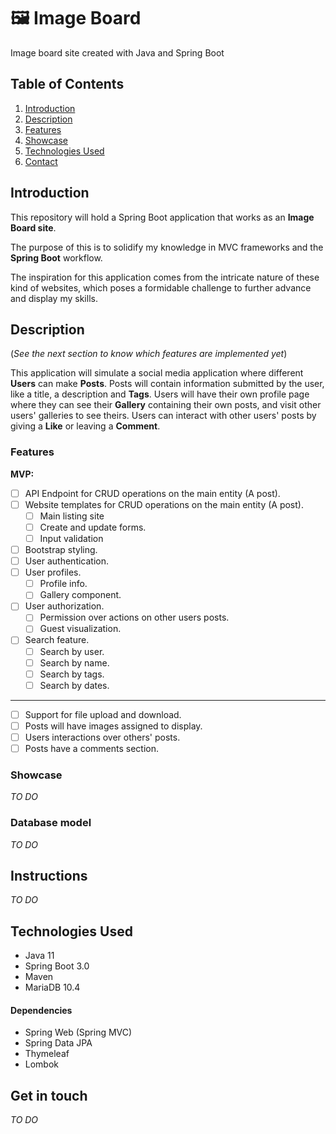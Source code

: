 # 🖼 Image Board
Image board site created with Java and Spring Boot

## Table of Contents
1. [Introduction](#introduction)
2. [Description](#description)
3. [Features](#features)
4. [Showcase](#showcase)
5. [Technologies Used](#technologies-used)
6. [Contact](#get-in-touch)

## Introduction

This repository will hold a Spring Boot application that works as an **Image Board site**.

The purpose of this is to solidify my knowledge in MVC frameworks and the **Spring Boot** workflow. 

The inspiration for this application comes from the intricate nature of these kind of websites, which poses a formidable challenge to further advance and display my skills.

## Description

(*See the next section to know which features are implemented yet*)

This application will simulate a social media application where different **Users** can make **Posts**. 
Posts will contain information submitted by the user, like a title, a description and **Tags**. 
Users will have their own profile page where they can see their **Gallery** containing their own posts, and visit other users' galleries to see theirs.
Users can interact with other users' posts by giving a **Like** or leaving a **Comment**.

### Features

**MVP:**
- [ ] API Endpoint for CRUD operations on the main entity (A post).
- [ ] Website templates for CRUD operations on the main entity (A post).
  - [ ] Main listing site
  - [ ] Create and update forms.
  - [ ] Input validation
- [ ] Bootstrap styling.
- [ ] User authentication.
- [ ] User profiles.
  - [ ] Profile info.
  - [ ] Gallery component.
- [ ] User authorization.
  - [ ] Permission over actions on other users posts.
  - [ ] Guest visualization.
- [ ] Search feature.
  - [ ] Search by user.
  - [ ] Search by name.
  - [ ] Search by tags.
  - [ ] Search by dates.
- - - -
- [ ] Support for file upload and download.
- [ ] Posts will have images assigned to display.
- [ ] Users interactions over others' posts.
- [ ] Posts have a comments section.

### Showcase

*TO DO*

### Database model

*TO DO*

## Instructions

*TO DO*

## Technologies Used

- Java 11
- Spring Boot 3.0
- Maven
- MariaDB 10.4

#### Dependencies

- Spring Web (Spring MVC)
- Spring Data JPA
- Thymeleaf
- Lombok

## Get in touch

*TO DO*
